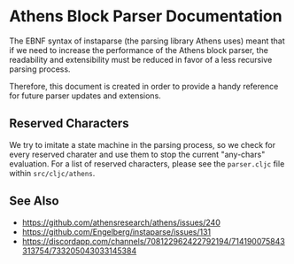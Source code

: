 # Athens Block Parser Documentation

The EBNF syntax of instaparse (the parsing library Athens uses) meant that if we need to increase the performance of the Athens block parser, the readability and extensibility must be reduced in favor of a less recursive parsing process.

Therefore, this document is created in order to provide a handy reference for future parser updates and extensions.

## Reserved Characters

We try to imitate a state machine in the parsing process, so we check for every reserved charater and use them to stop the current "any-chars" evaluation. For a list of reserved characters, please see the `parser.cljc` file within `src/cljc/athens`.

## See Also

* <https://github.com/athensresearch/athens/issues/240>
* <https://github.com/Engelberg/instaparse/issues/131>
* <https://discordapp.com/channels/708122962422792194/714190075843313754/733205043033145384>
